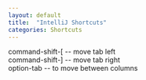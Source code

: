 ```yaml
---
layout: default
title:  "IntelliJ Shortcuts"
categories: Shortcuts
---
```


command-shift-[ -- move tab left   
command-shift-] -- move tab right   
option-tab -- to move between columns  

